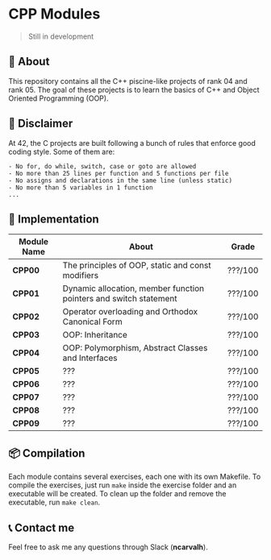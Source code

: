 # **CPP Modules**
> Still in development

## 📒 **About**
This repository contains all the C++ piscine-like projects of rank 04 and rank 05. The goal of these projects is to learn the basics of C++ and Object Oriented Programming (OOP).

## 🚨 **Disclaimer**
At 42, the C projects are built following a bunch of rules that enforce good coding style. Some of them are:

	- No for, do while, switch, case or goto are allowed
	- No more than 25 lines per function and 5 functions per file
	- No assigns and declarations in the same line (unless static)
	- No more than 5 variables in 1 function
	... 

## 🔧 **Implementation**

<table align=center>
	<thead>
		<tr>
			<th>Module Name</th>
			<th>About</th>
			<th>Grade</th>
		</tr>
	</thead>
	<tbody>
		<tr>
			<td><strong>CPP00</strong> </td>
			<td>The principles of OOP, static and const modifiers</td>
			<td>???/100</td>
		</tr>
		<tr>
			<td><strong>CPP01</strong> </td>
			<td>Dynamic allocation, member function pointers and switch statement</td>
			<td>???/100</td>
		</tr>
		<tr>
			<td><strong>CPP02</strong> </td>
			<td>Operator overloading and Orthodox Canonical Form</td>
			<td>???/100</td>
		</tr>
		<tr>
			<td><strong>CPP03</strong> </td>
			<td>OOP: Inheritance</td>
			<td>???/100</td>
		</tr>
		<tr>
			<td><strong>CPP04</strong> </td>
			<td>OOP: Polymorphism, Abstract Classes and Interfaces</td>
			<td>???/100</td>
		</tr>
		<tr>
			<td><strong>CPP05</strong> </td>
			<td>???</td>
			<td>???/100</td>
		</tr>
		<tr>
			<td><strong>CPP06</strong> </td>
			<td>???</td>
			<td>???/100</td>
		</tr>
		<tr>
			<td><strong>CPP07</strong> </td>
			<td>???</td>
			<td>???/100</td>
		</tr>
		<tr>
			<td><strong>CPP08</strong> </td>
			<td>???</td>
			<td>???/100</td>
		</tr>
		<tr>
			<td><strong>CPP09</strong> </td>
			<td>???</td>
			<td>???/100</td>
		</tr>
	</tbody>
</table>


## 📦 **Compilation**
Each module contains several exercises, each one with its own Makefile. To compile the exercises, just run `make` inside the exercise folder and an executable will be created. To clean up the folder and remove the executable, run `make clean`.

## 📞 **Contact me**

Feel free to ask me any questions through Slack (**ncarvalh**).
